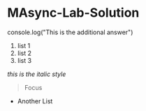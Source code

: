 # MAsync-Lab-Solution
 console.log("This is the additional answer")

 1. list 1
 2. list 2 
 3. list 3 

*this is the italic style*

> Focus

 - Another List
